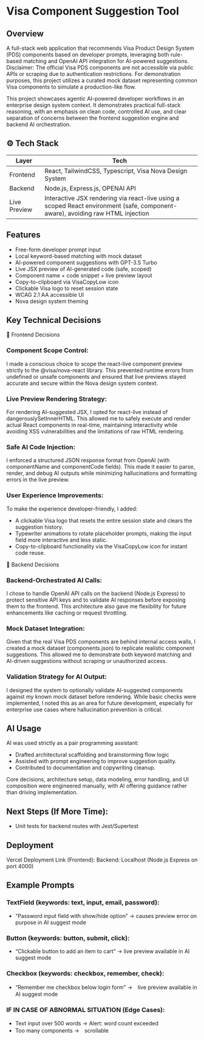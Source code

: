 # Visa Component Suggestion Tool	

## Overview
A full-stack web application that recommends Visa Product Design System (PDS) components based on developer prompts, leveraging both rule-based matching and OpenAI API integration for AI-powered suggestions.
Disclaimer: The official Visa PDS components are not accessible via public APIs or scraping due to authentication restrictions. For demonstration purposes, this project utilizes a curated mock dataset representing common Visa components to simulate a production-like flow.

This project showcases agentic AI-powered developer workflows in an enterprise design system context. It demonstrates practical full-stack reasoning, with an emphasis on clean code, controlled AI use, and clear separation of concerns between the frontend suggestion engine and backend AI orchestration.

## ⚙️ Tech Stack

| Layer       | Tech |
| ------------ | ---- |
| Frontend     | React, TailwindCSS, Typescript, Visa Nova Design System |
| Backend      | Node.js, Express.js, OPENAI API |
| Live Preview | Interactive JSX rendering via react-live using a scoped React environment (safe, component-aware), avoiding raw HTML injection |

## Features
- Free-form developer prompt input
- Local keyword-based matching with mock dataset
- AI-powered component suggestions with GPT-3.5 Turbo
- Live JSX preview of AI-generated code (safe, scoped)
- Component name + code snippet + live preview layout
- Copy-to-clipboard via VisaCopyLow icon
- Clickable Visa logo to reset session state
- WCAG 2.1 AA accessible UI
- Nova design system theming

## Key Technical Decisions
💠 Frontend Decisions
### Component Scope Control:
I made a conscious choice to scope the react-live component preview strictly to the @visa/nova-react library. This prevented runtime errors from undefined or unsafe components and ensured that live previews stayed accurate and secure within the Nova design system context.
### Live Preview Rendering Strategy:
For rendering AI-suggested JSX, I opted for react-live instead of dangerouslySetInnerHTML. This allowed me to safely execute and render actual React components in real-time, maintaining interactivity while avoiding XSS vulnerabilities and the limitations of raw HTML rendering.
### Safe AI Code Injection:
I enforced a structured JSON response format from OpenAI (with componentName and componentCode fields). This made it easier to parse, render, and debug AI outputs while minimizing hallucinations and formatting errors in the live preview.
### User Experience Improvements:
To make the experience developer-friendly, I added:
- A clickable Visa logo that resets the entire session state and clears the suggestion history.
- Typewriter animations to rotate placeholder prompts, making the input field more interactive and less static.
- Copy-to-clipboard functionality via the VisaCopyLow icon for instant code reuse.

💠 Backend Decisions
### Backend-Orchestrated AI Calls:
I chose to handle OpenAI API calls on the backend (Node.js Express) to protect sensitive API keys and to validate AI responses before exposing them to the frontend. This architecture also gave me flexibility for future enhancements like caching or request throttling.
### Mock Dataset Integration:
Given that the real Visa PDS components are behind internal access walls, I created a mock dataset (components.json) to replicate realistic component suggestions. This allowed me to demonstrate both keyword matching and AI-driven suggestions without scraping or unauthorized access.
### Validation Strategy for AI Output:
I designed the system to optionally validate AI-suggested components against my known mock dataset before rendering. While basic checks were implemented, I noted this as an area for future development, especially for enterprise use cases where hallucination prevention is critical.

## AI Usage
AI was used strictly as a pair programming assistant:
- Drafted architectural scaffolding and brainstorming flow logic	
- Assisted with prompt engineering to improve suggestion quality.
- Contributed to documentation and copywriting cleanup.

Core decisions, architecture setup, data modeling, error handling, and UI composition were engineered manually, with AI offering guidance rather than driving implementation.

## Next Steps (If More Time):
- Unit tests for backend routes with Jest/Supertest

## Deployment
Vercel Deployment Link (Frontend): 
Backend: Localhost (Node.js Express on port 4000)


## Example Prompts 
### TextField (keywords: text, input, email, password):
-	“Password input field with show/hide option” → causes preview error on purpose in AI suggest mode
### Button (keywords: button, submit, click):
-	“Clickable button to add an item to cart” → live preview available in AI suggest mode
### Checkbox (keywords: checkbox, remember, check):
-	“Remember me checkbox below login form” →　live preview available in AI suggest mode
### IF IN CASE OF ABNORMAL SITUATION (Edge Cases): 
- Text input over 500 words → Alert: word count exceeded
- Too many components →　scrollable 


